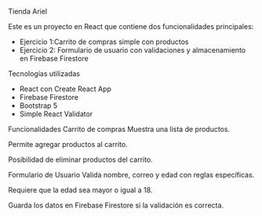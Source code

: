 Tienda Ariel

Este es un proyecto en React que contiene dos funcionalidades principales:

- Ejercicio 1:Carrito de compras simple con productos
- Ejercicio 2: Formulario de usuario con validaciones y almacenamiento en Firebase Firestore



Tecnologías utilizadas

- React con Create React App
- Firebase Firestore
- Bootstrap 5
- Simple React Validator

Funcionalidades
Carrito de compras
Muestra una lista de productos.

Permite agregar productos al carrito.

Posibilidad de eliminar productos del carrito.

Formulario de Usuario
Valida nombre, correo y edad con reglas específicas.

Requiere que la edad sea mayor o igual a 18.

Guarda los datos en Firebase Firestore si la validación es correcta.

